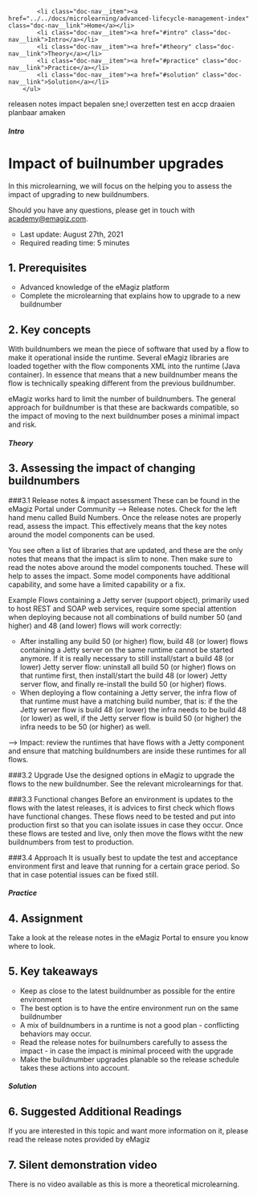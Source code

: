 <div class="ez-academy">
    <div class="ez-academy__body">
        <main class="micro-learning">
        <ul class="doc-nav">

            <li class="doc-nav__item"><a href="../../docs/microlearning/advanced-lifecycle-management-index" class="doc-nav__link">Home</a></li>
            <li class="doc-nav__item"><a href="#intro" class="doc-nav__link">Intro</a></li>
            <li class="doc-nav__item"><a href="#theory" class="doc-nav__link">Theory</a></li>
            <li class="doc-nav__item"><a href="#practice" class="doc-nav__link">Practice</a></li>
            <li class="doc-nav__item"><a href="#solution" class="doc-nav__link">Solution</a></li>
        </ul>

<div class="doc">

releasen notes
impact bepalen
sne;l overzetten
test en accp draaien
planbaar amaken 
 
 
##### Intro

# Impact of builnumber upgrades
 
In this microlearning, we will focus on the helping you to assess the impact of upgrading to new buildnumbers. 

Should you have any questions, please get in touch with academy@emagiz.com.

- Last update: August 27th, 2021
- Required reading time: 5 minutes

## 1. Prerequisites
- Advanced knowledge of the eMagiz platform
- Complete the microlearning that explains how to upgrade to a new buildnumber


## 2. Key concepts
With buildnumbers we mean the piece of software that used by a flow to make it operational inside the runtime. Several eMagiz libraries are loaded together with the flow components XML into the runtime (Java container). In essence that means that a new buildnumber means the flow is technically speaking different from the previous buildnumber.

eMagiz works hard to limit the number of buildnumbers. The general approach for buildnumber is that these are backwards compatible, so the impact of moving to the next buildnumber poses a minimal impact and risk.

##### Theory
  
## 3. Assessing the impact of changing buildnumbers

###3.1 Release notes & impact assessment
These can be found in the eMagiz Portal under Community --> Release notes. Check for the left hand menu called Build Numbers. Once the release notes are properly read, assess the impact. This effectively means that the key notes around the model components can be used. 

You see often a list of libraries that are updated, and these are the only notes that means that the impact is slim to none. Then make sure to read the notes above around the model components touched. These will help to asses the impact. Some model components have additional capability, and some have a limited capability or a fix.

Example
Flows containing a Jetty server (support object), primarily used to host REST and SOAP web services, require some special attention when deploying because not all combinations of build number 50 (and higher) and 48 (and lower) flows will work correctly:
- After installing any build 50 (or higher) flow, build 48 (or lower) flows containing a Jetty server on the same runtime cannot be started anymore. If it is really necessary to still install/start a build 48 (or lower) Jetty server flow: uninstall all build 50 (or higher) flows on that runtime first, then install/start the build 48 (or lower) Jetty server flow, and finally re-install the build 50 (or higher) flows.
- When deploying a flow containing a Jetty server, the infra flow of that runtime must have a matching build number, that is: if the the Jetty server flow is build 48 (or lower) the infra needs to be build 48 (or lower) as well, if the Jetty server flow is build 50 (or higher) the infra needs to be 50 (or higher) as well.

--> Impact: review the runtimes that have flows with a Jetty component and ensure that matching buildnumbers are inside these runtimes for all flows.

###3.2 Upgrade
Use the designed options in eMagiz to upgrade the flows to the new buildnumber. See the relevant microlearnings for that.

###3.3 Functional changes
Before an environment is updates to the flows with the latest releases, it is advices to first check which flows have functional changes. These flows need to be tested and put into production first so that you can isolate issues in case they occur. Once these flows are tested and live, only then move the flows witht the new buildnumbers from test to production.

###3.4 Approach
It is usually best to update the test and acceptance environment first and leave that running for a certain grace period. So that in case potential issues can be fixed still.


##### Practice

## 4. Assignment

Take a look at the release notes in the eMagiz Portal to ensure you know where to look.

## 5. Key takeaways

- Keep as close to the latest buildnumber as possible for the entire environment
- The best option is to have the entire environment run on the same buildnumber 
- A mix of buildnumbers in a runtime is not a good plan - conflicting behaviors may occur.
- Read the release notes for builnumbers carefully to assess the impact - in case the impact is minimal proceed with the upgrade
- Make the buildnumber upgrades planable so the release schedule takes these actions into account.

##### Solution

## 6. Suggested Additional Readings

If you are interested in this topic and want more information on it, please read the release notes provided by eMagiz

## 7. Silent demonstration video

There is no video available as this is more a theoretical microlearning.

</div>
</main>
</div>
</div>